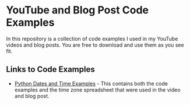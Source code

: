 # YouTube and Blog Post Code Examples

In this repository is a collection of code examples I used in my YouTube videos and blog posts. You are free to download and use them as you see fit.

## Links to Code Examples

* [Python Dates and Time Examples](/python/dates-time) - This contains both the code examples and the time zone spreadsheet that were used in the video and blog post.